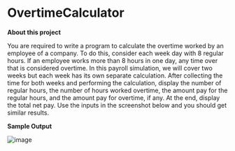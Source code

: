 # OvertimeCalculator

**About this project**

You are required to write a program to calculate the overtime worked by an employee of a company. To do this, consider each week day with 8 regular hours. If an employee works more than 8 hours in one day, any time over that is considered overtime. In this payroll simulation, we will cover two weeks but each week has its own separate calculation. After collecting the time for both weeks and performing the calculation, display the number of regular hours, the number of hours worked overtime, the amount pay for the regular hours, and the amount pay for overtime, if any. At the end,  display the total net pay.
Use the inputs in the screenshot below and you should get similar results.

**Sample Output**

![image](https://github.com/EvansMungai/OvertimeCalculator/assets/69681950/939195c3-1e5e-416c-b525-e9f774497234)
